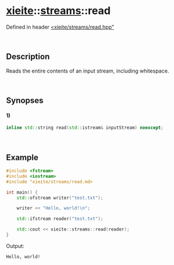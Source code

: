 # [xieite](../../../xieite.md)\:\:[streams](../../../streams.md)\:\:read
Defined in header [<xieite/streams/read.hpp"](../../../include/xieite/streams/read.hpp)

&nbsp;

## Description
Reads the entire contents of an input stream, including whitespace.

&nbsp;

## Synopses
#### 1)
```cpp
inline std::string read(std::istream& inputStream) noexcept;
```

&nbsp;

## Example
```cpp
#include <fstream>
#include <iostream>
#include "xieite/streams/read.md>

int main() {
	std::ofstream writer("test.txt");

	writer << "Hello, world!\n";

	std::ifstream reader("test.txt");

	std::cout << xieite::streams::read(reader);
}
```
Output:
```
Hello, world!
```
